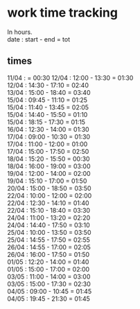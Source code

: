 # work time tracking

In hours.  
date : start - end = tot  

## times

11/04 : = 00:30
12/04 : 12:00 - 13:30 = 01:30  
12/04 : 14:30 - 17:10 = 02:40  
13/04 : 15:00 - 18:40 = 03:40  
15/04 : 09:45 - 11:10 = 01:25  
15/04 : 11:40 - 13:45 = 02:05  
15/04 : 14:40 - 15:50 = 01:10  
15/04 : 18:15 - 17:30 = 01:15  
16/04 : 12:30 - 14:00 = 01:30  
17/04 : 09:00 - 10:30 = 01:30  
17/04 : 11:00 - 12:00 = 01:00  
17/04 : 15:00 - 17:50 = 02:50  
18/04 : 15:20 - 15:50 = 00:30  
18/04 : 16:00 - 19:00 = 03:00  
19/04 : 12:00 - 14:00 = 02:00  
19/04 : 15:10 - 17:00 = 01:50  
20/04 : 15:00 - 18:50 = 03:50  
22/04 : 10:00 - 12:00 = 02:00  
22/04 : 12:30 - 14:10 = 01:40  
22/04 : 15:10 - 18:40 = 03:30  
24/04 : 11:00 - 13:20 = 02:20  
24/04 : 14:40 - 17:50 = 03:10  
25/04 : 10:00 - 13:50 = 03:50  
25/04 : 14:55 - 17:50 = 02:55  
26/04 : 14:55 - 17:00 = 02:05  
26/04 : 16:00 - 17:50 = 01:50  
01/05 : 12:20 - 14:00 = 01:40  
01/05 : 15:00 - 17:00 = 02:00  
03/05 : 11:00 - 14:00 = 03:00  
03/05 : 15:00 - 17:30 = 02:30  
04/05 : 09:00 - 10:45 = 01:45  
04/05 : 19:45 - 21:30 = 01:45  
